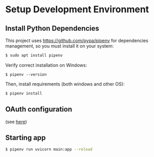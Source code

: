 # Setup Development Environment

## Install Python Dependencies

This project uses https://github.com/pypa/pipenv for dependencies
management, so you must install it on your system:

```bash
$ sudo apt install pipenv
```

Verify correct installation on Windows:
```shell script
$ pipenv --version
```

Then, install requirements (both windows and other OS):

```bash
$ pipenv install
```

## OAuth configuration

(see [here](OAUTH-README.md))


## Starting app

```bash
$ pipenv run uvicorn main:app --reload
```